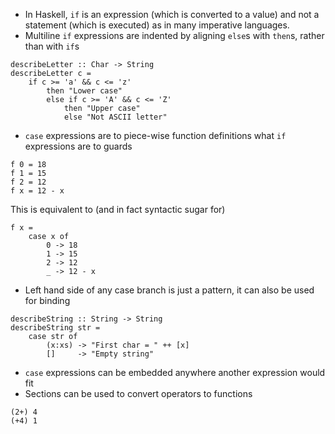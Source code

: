 * In Haskell, `if` is an expression (which is converted to a value) and not a
  statement (which is executed) as in many imperative languages.
* Multiline `if` expressions are indented by aligning `else`s with `then`s,
	rather than with `if`s
```
describeLetter :: Char -> String
describeLetter c =
	if c >= 'a' && c <= 'z'
		then "Lower case"
		else if c >= 'A' && c <= 'Z'
			then "Upper case"
			else "Not ASCII letter"
```
* `case` expressions are to piece-wise function definitions what `if`
	expressions are to guards
```
f 0 = 18
f 1 = 15
f 2 = 12
f x = 12 - x
```
This is equivalent to (and in fact syntactic sugar for)
```
f x =
	case x of
		0 -> 18
		1 -> 15
		2 -> 12
		_ -> 12 - x
```
* Left hand side of any case branch is just a pattern, it can also be used for
	binding
```
describeString :: String -> String
describeString str =
	case str of
		(x:xs) -> "First char = " ++ [x]
		[]	   -> "Empty string"
```
* `case` expressions can be embedded anywhere another expression would fit
* Sections can be used to convert operators to functions
```
(2+) 4
(+4) 1
```
